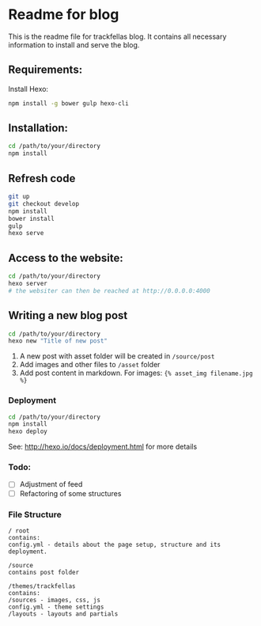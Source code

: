 # Readme for blog

This is the readme file for trackfellas blog. It contains all necessary information to install and serve the blog.

## Requirements:

Install Hexo:
```sh
npm install -g bower gulp hexo-cli
```

## Installation:

```sh
cd /path/to/your/directory
npm install
```

## Refresh code

```sh
git up
git checkout develop 
npm install
bower install
gulp
hexo serve
```

## Access to the website:

```sh
cd /path/to/your/directory
hexo server
# the websiter can then be reached at http://0.0.0.0:4000
```

## Writing a new blog post

```sh
cd /path/to/your/directory
hexo new "Title of new post"
```

1. A new post with asset folder will be created in `/source/post`
2. Add images and other files to `/asset` folder
3. Add post content in markdown. For images: `{% asset_img filename.jpg %}`

### Deployment

```sh
cd /path/to/your/directory
npm install
hexo deploy
```

See: http://hexo.io/docs/deployment.html for more details

### Todo:

- [ ] Adjustment of feed
- [ ] Refactoring of some structures

### File Structure

```
/ root
contains:
config.yml - details about the page setup, structure and its deployment.

/source
contains post folder

/themes/trackfellas
contains:
/sources - images, css, js
config.yml - theme settings
/layouts - layouts and partials
```


